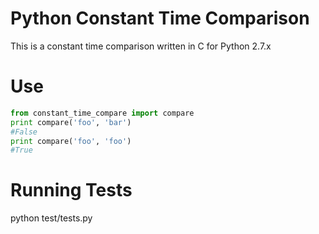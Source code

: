 Python Constant Time Comparison
=====================

This is a constant time comparison written in C for Python 2.7.x

Use
====
```python
from constant_time_compare import compare
print compare('foo', 'bar')
#False
print compare('foo', 'foo')
#True
```

Running Tests
=============
python test/tests.py
